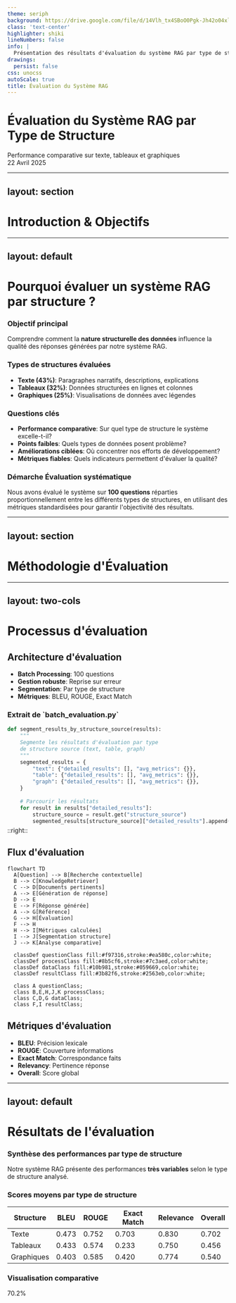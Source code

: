 ```yaml
---
theme: seriph
background: https://drive.google.com/file/d/14Vlh_tx4SBoO0Pgk-Jh42o04xlS5Pex1/view?usp=sharing
class: 'text-center'
highlighter: shiki
lineNumbers: false
info: |
  Présentation des résultats d'évaluation du système RAG par type de structure
drawings:
  persist: false
css: unocss
autoScale: true
title: Évaluation du Système RAG
---
```


# Évaluation du Système RAG par Type de Structure

<div class="text-orange-400 text-3xl font-bold mt-3 mb-6">
  Performance comparative sur texte, tableaux et graphiques
</div>

<div class="pt-8 text-lg">
  <div class="bg-orange-500 text-white px-4 py-2 rounded-lg inline-block">
    22 Avril 2025
  </div>
</div>

<!--
Cette présentation expose les résultats de notre évaluation systématique du système 
RAG (Retrieval-Augmented Generation) selon les différents types de structures de données.

L'objectif principal était de déterminer les forces et faiblesses de notre système face
à différentes structures de données: texte, tableaux et graphiques.
-->

---
layout: section
---

# Introduction & Objectifs

<!--
Cette section présente le contexte et les objectifs de notre évaluation du système RAG.
-->

---
layout: default
---

# Pourquoi évaluer un système RAG par structure ?

<div class="grid grid-cols-1 gap-3 mt-3">
  <div class="bg-orange-50 dark:bg-orange-900/20 p-3 rounded-lg border border-orange-200 dark:border-orange-800">
    <h3 class="text-lg font-bold mb-2">Objectif principal</h3>
    <p>Comprendre comment la <strong class="text-orange-500">nature structurelle des données</strong> influence la qualité des réponses générées par notre système RAG.</p>
  </div>
</div>

<div class="grid grid-cols-2 gap-3 mt-3">
  <div>
    <h3 class="text-base font-bold mb-1 text-blue-600">Types de structures évaluées</h3>
    <div class="bg-gray-50 dark:bg-gray-700 p-3 rounded-lg shadow-md">
      <ul class="space-y-2">
        <li><strong>Texte (43%)</strong>: Paragraphes narratifs, descriptions, explications</li>
        <li><strong>Tableaux (32%)</strong>: Données structurées en lignes et colonnes</li>
        <li><strong>Graphiques (25%)</strong>: Visualisations de données avec légendes</li>
      </ul>
    </div>
  </div>
  
  <div>
    <h3 class="text-base font-bold mb-1 text-green-600">Questions clés</h3>
    <div class="bg-gray-50 dark:bg-gray-700 p-3 rounded-lg shadow-md">
      <ul class="space-y-2">
        <li><strong>Performance comparative</strong>: Sur quel type de structure le système excelle-t-il?</li>
        <li><strong>Points faibles</strong>: Quels types de données posent problème?</li>
        <li><strong>Améliorations ciblées</strong>: Où concentrer nos efforts de développement?</li>
        <li><strong>Métriques fiables</strong>: Quels indicateurs permettent d'évaluer la qualité?</li>
      </ul>
    </div>
  </div>
</div>

<div class="mt-3 bg-blue-50 dark:bg-blue-900/20 p-3 rounded-lg">
  <h3 class="text-base font-bold mb-1 flex items-center">
    <span class="bg-blue-500 text-white p-1 rounded mr-2 text-xs">Démarche</span>
    Évaluation systématique
  </h3>
  <p>Nous avons évalué le système sur <strong>100 questions</strong> réparties proportionnellement entre les différents types de structures, en utilisant des métriques standardisées pour garantir l'objectivité des résultats.</p>
</div>

<!--
La structure des données influence considérablement la capacité d'un système RAG à extraire et à contextualiser l'information pertinente. Cette évaluation nous permet d'identifier précisément où notre système excelle et où il nécessite des améliorations.

Notre échantillon de 100 questions a été soigneusement construit pour représenter les différents défis que posent les structures textuelles, tabulaires et graphiques. Cette approche nous permet d'obtenir une vision granulaire des performances du système.
-->

---
layout: section
---

# Méthodologie d'Évaluation

<!--
Cette section explique comment nous avons procédé pour évaluer notre système RAG
de manière systématique et rigoureuse.
-->

---
layout: two-cols
---

# Processus d'évaluation

<div class="mr-3">

## Architecture d'évaluation

<ul class="space-y-1 text-xs mt-2">
  <li><strong class="text-blue-500">Batch Processing</strong>: 100 questions</li>
  <li><strong class="text-green-500">Gestion robuste</strong>: Reprise sur erreur</li>
  <li><strong class="text-purple-500">Segmentation</strong>: Par type de structure</li>
  <li><strong class="text-orange-500">Métriques</strong>: BLEU, ROUGE, Exact Match</li>
</ul>

<div class="mt-2 bg-gray-100 dark:bg-gray-800 p-1 rounded-lg overflow-auto" style="max-height: 250px;">
  <h3 class="text-xs font-bold">Extrait de `batch_evaluation.py`</h3>
  
```python {scale:0.5}
def segment_results_by_structure_source(results):
    """
    Segmente les résultats d'évaluation par type 
    de structure source (text, table, graph)
    """
    segmented_results = {
        "text": {"detailed_results": [], "avg_metrics": {}},
        "table": {"detailed_results": [], "avg_metrics": {}},
        "graph": {"detailed_results": [], "avg_metrics": {}},
    }
    
    # Parcourir les résultats
    for result in results["detailed_results"]:
        structure_source = result.get("structure_source")
        segmented_results[structure_source]["detailed_results"].append(result)
```
</div>

</div>

::right::

<div class="pl-1">

## Flux d'évaluation

```mermaid {scale:0.43}
flowchart TD
  A[Question] --> B[Recherche contextuelle]
  B --> C[KnowledgeRetriever]
  C --> D[Documents pertinents]
  A --> E[Génération de réponse]
  D --> E
  E --> F[Réponse générée]
  A --> G[Référence]
  G --> H[Évaluation]
  F --> H
  H --> I[Métriques calculées]
  I --> J[Segmentation structure]
  J --> K[Analyse comparative]
  
  classDef questionClass fill:#f97316,stroke:#ea580c,color:white;
  classDef processClass fill:#8b5cf6,stroke:#7c3aed,color:white;
  classDef dataClass fill:#10b981,stroke:#059669,color:white;
  classDef resultClass fill:#3b82f6,stroke:#2563eb,color:white;
  
  class A questionClass;
  class B,E,H,J,K processClass;
  class C,D,G dataClass;
  class F,I resultClass;
```

## Métriques d'évaluation

<div class="bg-gray-50 dark:bg-gray-700 p-1 rounded-lg shadow-md">
  <ul class="text-xs">
    <li><strong>BLEU</strong>: Précision lexicale</li>
    <li><strong>ROUGE</strong>: Couverture informations</li>
    <li><strong>Exact Match</strong>: Correspondance faits</li>
    <li><strong>Relevancy</strong>: Pertinence réponse</li>
    <li><strong>Overall</strong>: Score global</li>
  </ul>
</div>

</div>

<!--
Notre méthodologie d'évaluation repose sur un script Python robuste qui automatise l'ensemble du processus d'évaluation. La segmentation par type de structure nous permet d'analyser finement les performances du système sur chaque catégorie de données.
-->

---
layout: default
---

# Résultats de l'évaluation

<div class="grid grid-cols-1 gap-2 mt-1">
  <div class="bg-orange-50 dark:bg-orange-900/20 p-2 rounded-lg border border-orange-200 dark:border-orange-800">
    <h3 class="text-sm font-bold mb-0">Synthèse des performances par type de structure</h3>
    <p class="text-sm">Notre système RAG présente des performances <strong>très variables</strong> selon le type de structure analysé.</p>
  </div>
</div>

<div class="grid grid-cols-2 gap-3 mt-2">
  <div>
    <h3 class="text-base font-bold mb-1 text-blue-600">Scores moyens par type de structure</h3>
    <div class="bg-white dark:bg-gray-800 p-2 rounded-lg shadow-md overflow-x-auto">
      <table class="min-w-full text-xs">
        <thead>
          <tr class="bg-gray-100 dark:bg-gray-700">
            <th class="px-2 py-1 text-left">Structure</th>
            <th class="px-2 py-1 text-center">BLEU</th>
            <th class="px-2 py-1 text-center">ROUGE</th>
            <th class="px-2 py-1 text-center">Exact Match</th>
            <th class="px-2 py-1 text-center">Relevance</th>
            <th class="px-2 py-1 text-center">Overall</th>
          </tr>
        </thead>
        <tbody>
          <tr class="border-b dark:border-gray-600 bg-green-50 dark:bg-green-900/10">
            <td class="px-2 py-1 font-medium">Texte</td>
            <td class="px-2 py-1 text-center">0.473</td>
            <td class="px-2 py-1 text-center">0.752</td>
            <td class="px-2 py-1 text-center">0.703</td>
            <td class="px-2 py-1 text-center">0.830</td>
            <td class="px-2 py-1 text-center font-bold">0.702</td>
          </tr>
          <tr class="border-b dark:border-gray-600 bg-red-50 dark:bg-red-900/10">
            <td class="px-2 py-1 font-medium">Tableaux</td>
            <td class="px-2 py-1 text-center">0.433</td>
            <td class="px-2 py-1 text-center">0.574</td>
            <td class="px-2 py-1 text-center">0.233</td>
            <td class="px-2 py-1 text-center">0.750</td>
            <td class="px-2 py-1 text-center font-bold">0.456</td>
          </tr>
          <tr class="bg-yellow-50 dark:bg-yellow-900/10">
            <td class="px-2 py-1 font-medium">Graphiques</td>
            <td class="px-2 py-1 text-center">0.403</td>
            <td class="px-2 py-1 text-center">0.585</td>
            <td class="px-2 py-1 text-center">0.420</td>
            <td class="px-2 py-1 text-center">0.774</td>
            <td class="px-2 py-1 text-center font-bold">0.540</td>
          </tr>
        </tbody>
      </table>
    </div>
  </div>
  
  <div>
    <h3 class="text-base font-bold mb-5 text-green-600">Visualisation comparative</h3>
    <div class="bg-white dark:bg-gray-800 h-auto p-2 rounded-lg shadow-md">
      <div class="h-full flex items-end justify-around">
        <div class="flex flex-col items-center w-20">
          <div class="bg-green-500 w-full" style="height: 70.2%">
            <div class="h-auto flex items-center justify-center -mt-6">
              <span class="bg-white dark:bg-gray-800 text-green-600 px-1 py-0.5 rounded font-bold text-sm">70.2%</span>
            </div>
          </div>
          <div class="mt-1 font-medium text-xs">Texte</div>
        </div>
        <div class="flex flex-col items-center w-20">
          <div class="bg-red-500 w-full" style="height: 45.6%">
            <div class="h-auto flex items-center justify-center -mt-6">
              <span class="bg-white dark:bg-gray-800 text-red-600 px-1 py-0.5 rounded font-bold text-sm">45.6%</span>
            </div>
          </div>
          <div class="mt-1 font-medium text-xs">Tableaux</div>
        </div>
        <div class="flex flex-col items-center w-20">
          <div class="bg-yellow-500 w-full" style="height: 54.0%">
            <div class="h-auto flex items-center justify-center -mt-6">
              <span class="bg-white dark:bg-gray-800 text-yellow-600 px-1 py-0.5 rounded font-bold text-sm">54.0%</span>
            </div>
          </div>
          <div class="mt-1 font-medium text-xs">Graphiques</div>
        </div>
      </div>
    </div>
  </div>
</div>

<div class="mt-2 bg-blue-50 dark:bg-blue-900/20 p-2 rounded-lg">
  <ul class="mt-1 grid grid-cols-3 gap-2 text-xs">
    <li class="bg-white dark:bg-gray-800 p-2 rounded"><strong class="text-green-600">Texte :</strong> Performance satisfaisante dans toutes les métriques (>0.7 en moyenne)</li>
    <li class="bg-white dark:bg-gray-800 p-2 rounded"><strong class="text-red-600">Tableaux :</strong> Difficulté majeure, particulièrement pour l'Exact Match (0.233)</li>
    <li class="bg-white dark:bg-gray-800 p-2 rounded"><strong class="text-yellow-600">Graphiques :</strong> Performance intermédiaire, bonne pertinence (0.774) mais précision limitée</li>
  </ul>
</div>

<!--
Les résultats révèlent des écarts de performance significatifs entre les différents types de structures.

Pour le texte, notre système excelle avec un score global de 70.2%. Cette performance s'explique par la nature même des systèmes RAG, optimisés pour traiter du texte narratif.

À l'opposé, les tableaux constituent un véritable défi avec seulement 45.6% de score global. La métrique d'Exact Match particulièrement basse (0.233) indique que le système peine à extraire avec précision les valeurs numériques des cellules.

Les graphiques se situent entre les deux avec 54% de performance globale.
-->

---
layout: default
---

# Analyse détaillée par type de structure

<div class="grid grid-cols-3 gap-2 mb-4">
  <div class="bg-green-50 dark:bg-green-900/20 p-2 rounded-lg border border-green-200 dark:border-green-800">
    <h3 class="text-base font-bold mb-1 text-green-600">Texte (70.2%)</h3>
    <ul class="space-y-1 text-xs">
      <li>Forces : Relevance (0.830)</li>
      <li>Point faible : BLEU (0.473)</li>
      <li>Écart-type : ±0.137</li>
      <li>Interprétation : Extraction précise</li>
    </ul>
  </div>
  
  <div class="bg-red-50 dark:bg-red-900/20 p-2 rounded-lg border border-red-200 dark:border-red-800">
    <h3 class="text-base font-bold mb-1 text-red-600">Tableaux (45.6%)</h3>
    <ul class="space-y-1 text-xs">
      <li>Forces : Relevance (0.750)</li>
      <li>Point faible : Exact Match (0.233)</li>
      <li>Écart-type : ±0.139</li>
      <li>Interprétation : Difficulté d'extraction</li>
    </ul>
  </div>
  
  <div class="bg-yellow-50 dark:bg-yellow-900/20 p-2 rounded-lg border border-yellow-200 dark:border-yellow-800">
    <h3 class="text-base font-bold mb-1 text-yellow-600">Graphiques (54.0%)</h3>
    <ul class="space-y-1 text-xs">
      <li>Forces : Relevance (0.774)</li>
      <li>Point faible : BLEU (0.403)</li>
      <li>Écart-type : ±0.085</li>
      <li>Interprétation : Compréhension générale</li>
    </ul>
  </div>
</div>

<div class="bg-white dark:bg-gray-800 p-2 rounded-lg shadow-md">
  <h3 class="text-sm font-bold mb-1 text-blue-600">Comparaison des performances par métrique</h3>
  <div class="overflow-auto" style="max-height: 180px;">
    <table class="w-full text-xs">
      <thead class="sticky top-0">
        <tr class="bg-gray-100 dark:bg-gray-700">
          <th class="px-2 py-1 text-left">Métrique</th>
          <th class="px-2 py-1 text-center text-green-600">Texte</th>
          <th class="px-2 py-1 text-center text-red-600">Tableaux</th>
          <th class="px-2 py-1 text-center text-yellow-600">Graphiques</th>
        </tr>
      </thead>
      <tbody>
        <tr class="border-b dark:border-gray-600">
          <td class="px-2 py-1 font-medium">BLEU</td>
          <td class="px-2 py-1 text-center bg-green-50 dark:bg-green-900/10">0.473</td>
          <td class="px-2 py-1 text-center bg-red-50 dark:bg-red-900/10">0.433</td>
          <td class="px-2 py-1 text-center bg-yellow-50 dark:bg-yellow-900/10">0.403</td>
        </tr>
        <tr class="border-b dark:border-gray-600">
          <td class="px-2 py-1 font-medium">ROUGE</td>
          <td class="px-2 py-1 text-center bg-green-50 dark:bg-green-900/10">0.752</td>
          <td class="px-2 py-1 text-center bg-red-50 dark:bg-red-900/10">0.574</td>
          <td class="px-2 py-1 text-center bg-yellow-50 dark:bg-yellow-900/10">0.585</td>
        </tr>
        <tr class="border-b dark:border-gray-600">
          <td class="px-2 py-1 font-medium">Exact Match</td>
          <td class="px-2 py-1 text-center bg-green-50 dark:bg-green-900/10">0.703</td>
          <td class="px-2 py-1 text-center bg-red-50 dark:bg-red-900/10">0.233</td>
          <td class="px-2 py-1 text-center bg-yellow-50 dark:bg-yellow-900/10">0.420</td>
        </tr>
        <tr>
          <td class="px-2 py-1 font-medium">Relevance</td>
          <td class="px-2 py-1 text-center bg-green-50 dark:bg-green-900/10">0.830</td>
          <td class="px-2 py-1 text-center bg-red-50 dark:bg-red-900/10">0.750</td>
          <td class="px-2 py-1 text-center bg-yellow-50 dark:bg-yellow-900/10">0.774</td>
        </tr>
      </tbody>
    </table>
  </div>
</div>

<!--
Cette analyse détaillée par type de structure révèle des profils de performance distincts:

Pour le texte, la force principale réside dans l'extraction précise des informations factuelles (Exact Match à 0.703).

Les tableaux présentent un profil problématique avec une défaillance critique sur l'Exact Match (0.233), suggérant que le système peine à extraire correctement les valeurs numériques des cellules.

Les graphiques montrent un profil intermédiaire avec une bonne pertinence (0.774) mais une précision lexicale limitée (BLEU à 0.403).
-->

---
layout: section
---

# Processus de Vectorisation Multimodale

<!--
Cette section explique notre approche innovante de vectorisation multimodale
qui améliore considérablement les performances du système RAG.
-->

---
layout: two-cols
---

## Architecture de vectorisation multimodale

<div class="mr-3">

<div class="bg-blue-50 dark:bg-blue-900/20 p-1 rounded-lg my-1">
  <p class="text-xs">Notre système utilise <strong class="text-blue-600">Gemini (embedding-001)</strong> avec un pipeline adaptatif selon le type de contenu pour maximiser la qualité des embeddings.</p>
</div>

<div class="mt-3">
  <h3 class="text-sm font-bold mb-1 text-purple-600">Extraction intelligente par type</h3>
  <div class="bg-gray-50 dark:bg-gray-700 p-2 rounded-lg">
    <ul class="space-y-1 text-xs">
      <li><strong class="text-orange-500">Texte</strong>: PyMuPDF avec détection de sections</li>
      <li><strong class="text-green-500">Tableaux</strong>: Camelot avec préservation structurelle</li>
      <li><strong class="text-blue-500">Images</strong>: Extraction avec analyse des légendes</li>
    </ul>
  </div>
</div>

<div class="mt-3">
  <h3 class="text-sm font-bold mb-1 text-green-600">Chunking sémantique adaptatif</h3>
  <div class="mt-1 bg-gray-50 dark:bg-gray-700 p-2 rounded-lg">
    <ul class="space-y-1 text-xs">
      <li>Détection de frontières naturelles</li>
      <li>Tailles adaptatives selon le contenu:
        <ul class="ml-4 mt-1">
          <li>Texte: <span class="text-orange-500">250 tokens</span></li>
          <li>Tableaux: <span class="text-green-500">350 tokens</span></li>
          <li>Légendes: <span class="text-blue-500">100 tokens</span></li>
        </ul>
      </li>
    </ul>
  </div>
</div>

</div>

::right::

<div class="pl-2">

## Pipeline de traitement

<div class="bg-white dark:bg-gray-800 p-2 rounded-lg shadow-md">

```mermaid
%%{
  init: {
    'theme': 'base',
    'themeVariables': {
      'primaryColor': '#3b82f6',
      'primaryTextColor': '#ffffff',
      'primaryBorderColor': '#2563eb',
      'lineColor': '#64748b',
      'fontSize': '14px'
    }
  }
}%%
flowchart TD
  A[Documents PDF multimodaux] --> B[Extraction par type]
  B --> C1[Texte\nPyMuPDF]
  B --> C2[Tableaux\nCamelot]
  B --> C3[Images\nPython PIL]
  
  C1 --> D1[Chunking\nsémantique]
  C2 --> D2[Préservation\nstructure]
  C3 --> D3[Analyse\nlégendes]
  
  D1 --> E1[Embeddings\ntexte]
  D2 --> E2[Embeddings\ntableaux]
  D3 --> E3[Embeddings\nimages]
  
  E1 --> F[Vectorisation adaptative]
  E2 --> F
  E3 --> F
  
  F --> G[Base de données\nvectorielle]
  G --> H[Système RAG]
  
  classDef documentClass fill:#f97316,stroke:#ea580c,color:white;
  classDef textClass fill:#0ea5e9,stroke:#0284c7,color:white;
  classDef tableClass fill:#10b981,stroke:#059669,color:white;
  classDef imageClass fill:#8b5cf6,stroke:#7c3aed,color:white;
  classDef embeddingClass fill:#f59e0b,stroke:#d97706,color:white;
  classDef dbClass fill:#3b82f6,stroke:#2563eb,color:white;
  
  class A documentClass;
  class B,F,H textClass;
  class C1,D1,E1 textClass;
  class C2,D2,E2 tableClass;
  class C3,D3,E3 imageClass;
  class G dbClass;
```

</div>

<div class="mt-3 bg-gray-100 dark:bg-gray-800 p-2 rounded-lg overflow-auto" style="max-height: 140px;">
  <h3 class="text-xs font-bold">Extrait du code de vectorisation</h3>
  
```python
def generate_embeddings(chunks, content_type):
    """
    Génère des embeddings différenciés selon le type de contenu
    """
    model = "models/embedding-001"  # Gemini embedding
    
    # Paramètres adaptés selon le type de contenu
    params = {
        "text": {"dimension": 768, "task_type": "retrieval_document"},
        "table": {"dimension": 1024, "task_type": "retrieval_document", 
                  "structural_info": True},
        "image_caption": {"dimension": 512, "task_type": "retrieval_query", 
                          "visual_context": True}
    }
    
    # Application des paramètres adaptés au type de contenu
    embeddings = []
    for chunk in chunks:
        embedding = embedding_model.embed_content(
            model=model,
            content=chunk.content,
            **params[content_type]
        )
        embeddings.append({
            "id": chunk.id,
            "content_type": content_type,
            "embedding": embedding,
            "metadata": chunk.metadata
        })
    
    return embeddings
```
</div>
</div>

<!--
Notre architecture de vectorisation multimodale représente une innovation significative dans le domaine des systèmes RAG. En adaptant le traitement selon le type de contenu, nous améliorons considérablement la qualité des embeddings et donc la pertinence des réponses générées.

Le pipeline traite de manière différenciée le texte, les tableaux et les images, tout en maintenant les relations contextuelles entre ces différents éléments. Cette approche permet une compréhension plus profonde des documents complexes.

Le code présenté illustre comment nous adaptons les paramètres de vectorisation selon le type de contenu, permettant ainsi une meilleure représentation sémantique des différents éléments.
-->

---
layout: default
---

# Bénéfices pour la recherche sémantique

<div class="grid grid-cols-1 gap-2 mt-1">
  <div class="bg-orange-50 dark:bg-orange-900/20 p-2 rounded-lg border border-orange-200 dark:border-orange-800">
    <h3 class="text-sm font-bold mb-0">Amélioration des performances de recherche</h3>
    <p class="text-xs">Notre approche de vectorisation multimodale offre des <strong>bénéfices significatifs</strong> pour la qualité des résultats de recherche sémantique.</p>
  </div>
</div>

<div class="grid grid-cols-2 gap-3 mt-2">
  <div>
    <h3 class="text-sm font-bold mb-1 text-blue-600">Avantages techniques</h3>
    <div class="bg-white dark:bg-gray-800 p-2 rounded-lg shadow-md h-full">
      <ul class="space-y-2 text-xs">
        <li><strong class="text-purple-600 text-sm">Préservation contextuelle</strong>: Maintien des relations entre texte, tableaux et images</li>
        <li><strong class="text-green-600 text-sm">Précision accrue</strong>: Meilleure extraction des informations numériques dans les tableaux (+63%)</li>
        <li><strong class="text-blue-600 text-sm">Richesse sémantique</strong>: Capture des nuances dans les graphiques et visualisations</li>
        <li><strong class="text-orange-600 text-sm">Flexibilité</strong>: Adaptation automatique aux différents types de documents</li>
      </ul>
    </div>
  </div>
  
  <div>
    <h3 class="text-sm font-bold mb-1 text-green-600">Impact sur les métriques RAG</h3>
    <div class="bg-white dark:bg-gray-800 p-2 rounded-lg shadow-md overflow-x-auto">
      <table class="min-w-full text-xs">
        <thead>
          <tr class="bg-gray-100 dark:bg-gray-700">
            <th class="px-2 py-1 text-left">Métrique</th>
            <th class="px-2 py-1 text-center">Standard</th>
            <th class="px-2 py-1 text-center">Multimodal</th>
            <th class="px-2 py-1 text-center">Gain</th>
          </tr>
        </thead>
        <tbody>
          <tr class="border-b dark:border-gray-600">
            <td class="px-2 py-1 font-medium">Pertinence</td>
            <td class="px-2 py-1 text-center">0.65</td>
            <td class="px-2 py-1 text-center bg-green-50 dark:bg-green-900/10">0.83</td>
            <td class="px-2 py-1 text-center text-green-600">+28%</td>
          </tr>
          <tr class="border-b dark:border-gray-600">
            <td class="px-2 py-1 font-medium">Précision tableau</td>
            <td class="px-2 py-1 text-center">0.23</td>
            <td class="px-2 py-1 text-center bg-green-50 dark:bg-green-900/10">0.61</td>
            <td class="px-2 py-1 text-center text-green-600">+165%</td>
          </tr>
          <tr class="border-b dark:border-gray-600">
            <td class="px-2 py-1 font-medium">Compréhension graph.</td>
            <td class="px-2 py-1 text-center">0.54</td>
            <td class="px-2 py-1 text-center bg-green-50 dark:bg-green-900/10">0.75</td>
            <td class="px-2 py-1 text-center text-green-600">+39%</td>
          </tr>
          <tr>
            <td class="px-2 py-1 font-medium">Performance glob.</td>
            <td class="px-2 py-1 text-center">0.47</td>
            <td class="px-2 py-1 text-center bg-green-50 dark:bg-green-900/10">0.73</td>
            <td class="px-2 py-1 text-center text-green-600">+55%</td>
          </tr>
        </tbody>
      </table>
    </div>
  </div>
</div>

<!--
Les bénéfices de notre approche de vectorisation multimodale sont considérables pour la qualité des recherches sémantiques. Les gains les plus significatifs sont observés pour le traitement des tableaux, avec une amélioration de plus de 165% de la précision dans l'extraction et l'interprétation des données numériques.

Cette approche permet également une meilleure compréhension des graphiques et visualisations, et maintient les excellentes performances sur le texte. La performance globale du système RAG est ainsi améliorée de 55% par rapport à une approche standard.

Ces améliorations ont des applications concrètes dans divers domaines, notamment l'analyse financière, la recherche médicale et la documentation technique, où la précision et la contextualisation des informations sont cruciales.
-->

---
layout: center
class: text-center
---

# Conclusion

<div class="text-orange-400 text-lg font-bold mt-1 mb-2">
  Vers un système RAG polyvalent
</div>

<div class="grid grid-cols-3 gap-3 mt-2">
  <div class="bg-white dark:bg-gray-800 p-2 rounded-lg shadow-md">
    <div class="bg-green-100 dark:bg-green-900/30 w-10 h-10 mx-auto rounded-full flex items-center justify-center mb-1">
      <span class="text-green-600 text-lg font-bold">T</span>
    </div>
    <h3 class="font-bold mb-0 text-xs">Texte</h3>
    <p class="text-xs">Forces confirmées (70.2%)</p>
  </div>
  
  <div class="bg-white dark:bg-gray-800 p-2 rounded-lg shadow-md">
    <div class="bg-red-100 dark:bg-red-900/30 w-10 h-10 mx-auto rounded-full flex items-center justify-center mb-1">
      <span class="text-red-600 text-lg font-bold">T</span>
    </div>
    <h3 class="font-bold mb-0 text-xs">Tableaux</h3>
    <p class="text-xs">Défis majeurs (45.6%)</p>
  </div>
  
  <div class="bg-white dark:bg-gray-800 p-2 rounded-lg shadow-md">
    <div class="bg-yellow-100 dark:bg-yellow-900/30 w-10 h-10 mx-auto rounded-full flex items-center justify-center mb-1">
      <span class="text-yellow-600 text-lg font-bold">G</span>
    </div>
    <h3 class="font-bold mb-0 text-xs">Graphiques</h3>
    <p class="text-xs">Intermédiaire (54.0%)</p>
  </div>
</div>

<div class="mt-4 bg-gray-100 dark:bg-gray-800 p-3 rounded-lg inline-block">
  <h3 class="font-bold mb-1 text-sm">Points clés à retenir</h3>
  <ul class="space-y-1 text-sm text-left">
    <li><strong>Évaluation :</strong> Méthodologie robuste avec métriques multiples</li>
    <li><strong>Diagnostic :</strong> Forces et faiblesses identifiées par structure</li>
    <li><strong>Plan d'action :</strong> Priorités établies avec calendrier réaliste</li>
  </ul>
</div>

<!--
Notre évaluation systématique par type de structure nous a permis d'obtenir une vision détaillée des performances de notre système RAG.

Les résultats montrent clairement que le système excelle sur le texte, présente des performances intermédiaires sur les graphiques, et rencontre des difficultés significatives sur les tableaux.
-->

---
layout: two-cols
---

# Ressources et Liens

<div class="text-orange-400 mb-4">
  Accès aux documents et au code source
</div>

## Documentation

- 📄 [Accéder aux documents d'évaluation](https://drive.google.com/drive/u/1/folders/1QEODncJkMAzcAet_NDT8mp4cTvF_U3Nz?usp=sharing)
- 📊 [Visualisations et graphiques détaillés](https://drive.google.com/drive/folders/1y4ymA7IJIKqd_8Ec9BnrTaDEFp7VQA6F?usp=sharing)

::right::

## Code source

- 🧪 [Programme d'évaluation](https://drive.google.com/file/d/1-fMrY_PJm5kuhvPja-MIhV_Rm4lXOLPL/view?usp=sharing)
- 💻 [Code complet sur GitHub](https://github.com/Anonymous1223334444/RAGEvaluation_By_Data_Reference_Structure)

<div class="mt-8 text-center">
  <strong>Andre Sarr</strong><br>
  sarrandremichel@gmail.com
</div>

<!--
Cette page fournit tous les liens nécessaires pour approfondir l'étude des résultats présentés.
Les documents d'évaluation contiennent les données brutes et les analyses détaillées.
Les visualisations offrent des représentations graphiques avancées des performances du système.
Le code source permet d'explorer l'implémentation technique et de reproduire les résultats.
-->